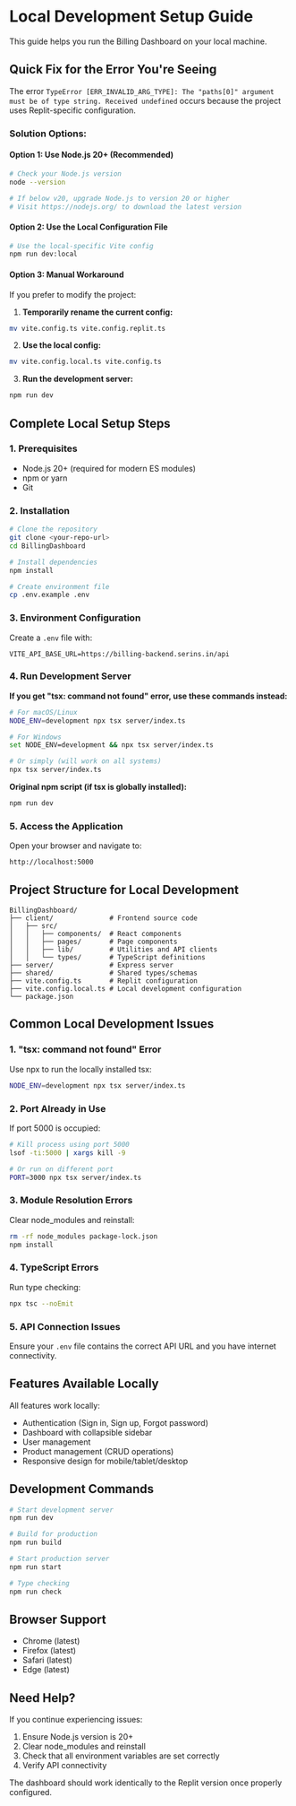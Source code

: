 # Local Development Setup Guide

This guide helps you run the Billing Dashboard on your local machine.

## Quick Fix for the Error You're Seeing

The error `TypeError [ERR_INVALID_ARG_TYPE]: The "paths[0]" argument must be of type string. Received undefined` occurs because the project uses Replit-specific configuration.

### Solution Options:

#### Option 1: Use Node.js 20+ (Recommended)
```bash
# Check your Node.js version
node --version

# If below v20, upgrade Node.js to version 20 or higher
# Visit https://nodejs.org/ to download the latest version
```

#### Option 2: Use the Local Configuration File
```bash
# Use the local-specific Vite config
npm run dev:local
```

#### Option 3: Manual Workaround
If you prefer to modify the project:

1. **Temporarily rename the current config:**
```bash
mv vite.config.ts vite.config.replit.ts
```

2. **Use the local config:**
```bash
mv vite.config.local.ts vite.config.ts
```

3. **Run the development server:**
```bash
npm run dev
```

## Complete Local Setup Steps

### 1. Prerequisites
- Node.js 20+ (required for modern ES modules)
- npm or yarn
- Git

### 2. Installation
```bash
# Clone the repository
git clone <your-repo-url>
cd BillingDashboard

# Install dependencies
npm install

# Create environment file
cp .env.example .env
```

### 3. Environment Configuration
Create a `.env` file with:
```env
VITE_API_BASE_URL=https://billing-backend.serins.in/api
```

### 4. Run Development Server

**If you get "tsx: command not found" error, use these commands instead:**

```bash
# For macOS/Linux
NODE_ENV=development npx tsx server/index.ts

# For Windows
set NODE_ENV=development && npx tsx server/index.ts

# Or simply (will work on all systems)
npx tsx server/index.ts
```

**Original npm script (if tsx is globally installed):**
```bash
npm run dev
```

### 5. Access the Application
Open your browser and navigate to:
```
http://localhost:5000
```

## Project Structure for Local Development

```
BillingDashboard/
├── client/              # Frontend source code
│   ├── src/
│   │   ├── components/  # React components
│   │   ├── pages/       # Page components
│   │   ├── lib/         # Utilities and API clients
│   │   └── types/       # TypeScript definitions
├── server/              # Express server
├── shared/              # Shared types/schemas
├── vite.config.ts       # Replit configuration
├── vite.config.local.ts # Local development configuration
└── package.json
```

## Common Local Development Issues

### 1. "tsx: command not found" Error
Use npx to run the locally installed tsx:
```bash
NODE_ENV=development npx tsx server/index.ts
```

### 2. Port Already in Use
If port 5000 is occupied:
```bash
# Kill process using port 5000
lsof -ti:5000 | xargs kill -9

# Or run on different port
PORT=3000 npx tsx server/index.ts
```

### 3. Module Resolution Errors
Clear node_modules and reinstall:
```bash
rm -rf node_modules package-lock.json
npm install
```

### 4. TypeScript Errors
Run type checking:
```bash
npx tsc --noEmit
```

### 5. API Connection Issues
Ensure your `.env` file contains the correct API URL and you have internet connectivity.

## Features Available Locally

All features work locally:
- Authentication (Sign in, Sign up, Forgot password)
- Dashboard with collapsible sidebar
- User management
- Product management (CRUD operations)
- Responsive design for mobile/tablet/desktop

## Development Commands

```bash
# Start development server
npm run dev

# Build for production
npm run build

# Start production server
npm run start

# Type checking
npm run check
```

## Browser Support
- Chrome (latest)
- Firefox (latest)
- Safari (latest)
- Edge (latest)

## Need Help?

If you continue experiencing issues:
1. Ensure Node.js version is 20+
2. Clear node_modules and reinstall
3. Check that all environment variables are set correctly
4. Verify API connectivity

The dashboard should work identically to the Replit version once properly configured.